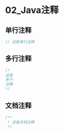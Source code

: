 # 02_Java注释

## 单行注释

```java
// 这是单行注释
```

## 多行注释

```java
/*
这是
多行
注释
*/
```

## 文档注释

```java
/**
 * 这是文档注释
 */
```

